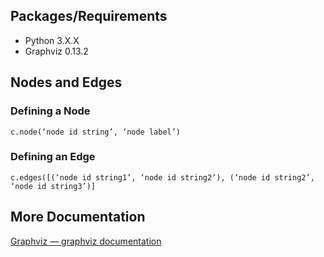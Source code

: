 ## Packages/Requirements
- Python 3.X.X
- Graphviz 0.13.2
## Nodes and Edges
### Defining a Node
```
c.node(‘node id string’, ‘node label’)
```
### Defining an Edge
```
c.edges([(‘node id string1’, ‘node id string2’), (‘node id string2’, ‘node id string3’)]
```
## More Documentation
[Graphviz — graphviz documentation](https://graphviz.readthedocs.io/en/stable/)
